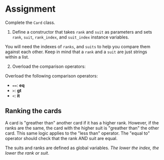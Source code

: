 # Assignment
Complete the `Card` class.

  1. Define a constructor that takes `rank` and `suit` as parameters and sets `rank`, `suit`,
  `rank_index`, and `suit_index` instance variables.

You will need the indexes of `ranks`, and `suits` to help you compare them against each other.
Keep in mind that a `rank` and a `suit` are just strings within a list.

  2. Overload the comparison operators:

Overload the following comparison operators:

  * `==`: **eq**
  * `>`: **gt**
  * `<`: **it**

## Ranking the cards

A card is "greather than" another card if it has a higher rank. However, if the ranks are the same,
the card with the higher suit is "greather than" the other card. This same logic applies to the "less
than" operator. The "equal to" operator should check that the rank AND suit are equal.

The suits and ranks are defined as global variables. *The lower the index, the lower the rank or suit*.


